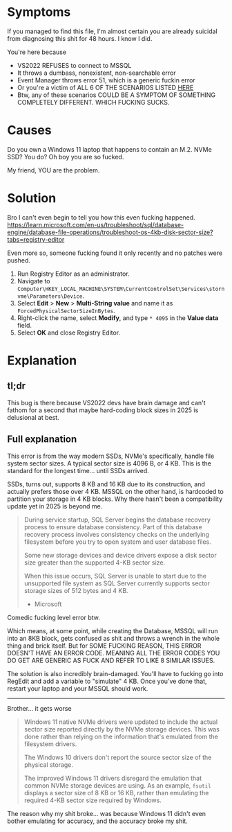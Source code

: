 # Symptoms
If you managed to find this file, I'm almost certain you are already suicidal from diagnosing this shit for 48 hours. I know I did.

You're here because
- VS2022 REFUSES to connect to MSSQL
- It throws a dumbass, nonexistent, non-searchable error
- Event Manager throws error 51, which is a generic fuckin error
- Or you're a victim of ALL 6 OF THE SCENARIOS LISTED [HERE](https://learn.microsoft.com/en-us/troubleshoot/sql/database-engine/database-file-operations/troubleshoot-os-4kb-disk-sector-size?tabs=registry-editor)
- Btw, any of these scenarios COULD BE A SYMPTOM OF SOMETHING COMPLETELY DIFFERENT. WHICH FUCKING SUCKS.
# Causes
Do you own a Windows 11 laptop that happens to contain an M.2. NVMe SSD? You do? Oh boy you are so fucked.

My friend, YOU are the problem.
# Solution
Bro I can't even begin to tell you how this even fucking happened.
https://learn.microsoft.com/en-us/troubleshoot/sql/database-engine/database-file-operations/troubleshoot-os-4kb-disk-sector-size?tabs=registry-editor

Even more so, someone fucking found it only recently and no patches were pushed.
1. Run Registry Editor as an administrator.
2. Navigate to `Computer\HKEY_LOCAL_MACHINE\SYSTEM\CurrentControlSet\Services\stornvme\Parameters\Device`.
3. Select **Edit** > **New** > **Multi-String value** and name it as `ForcedPhysicalSectorSizeInBytes`.
4. Right-click the name, select **Modify**, and type `* 4095` in the **Value data** field.
5. Select **OK** and close Registry Editor.
# Explanation
## tl;dr
This bug is there because VS2022 devs have brain damage and can't fathom for a second that maybe hard-coding block sizes in 2025 is delusional at best.
## Full explanation
This error is from the way modern SSDs, NVMe's specifically, handle file system sector sizes. A typical sector size is 4096 B, or 4 KB. This is the standard for the longest time... until SSDs arrived.

SSDs, turns out, supports 8 KB and 16 KB due to its construction, and actually prefers those over 4 KB. MSSQL on the other hand, is hardcoded to partition your storage in 4 KB blocks. Why there hasn't been a compatibility update yet in 2025 is beyond me.

> During service startup, SQL Server begins the database recovery process to ensure database consistency. Part of this database recovery process involves consistency checks on the underlying filesystem before you try to open system and user database files.
> 
> Some new storage devices and device drivers expose a disk sector size greater than the supported 4-KB sector size.
> 
> When this issue occurs, SQL Server is unable to start due to the unsupported file system as SQL Server currently supports sector storage sizes of 512 bytes and 4 KB.
> - Microsoft

Comedic fucking level error btw.

Which means, at some point, while creating the Database, MSSQL will run into an 8KB block, gets confused as shit and throws a wrench in the whole thing and brick itself. But for SOME FUCKING REASON, THIS ERROR DOESN'T HAVE AN ERROR CODE. MEANING ALL THE ERROR CODES YOU DO GET ARE GENERIC AS FUCK AND REFER TO LIKE 8 SIMILAR ISSUES.

The solution is also incredibly brain-damaged. You'll have to fucking go into RegEdit and add a variable to "simulate" 4 KB. Once you've done that, restart your laptop and your MSSQL should work.

<hr>

Brother... it gets worse

> Windows 11 native NVMe drivers were updated to include the actual sector size reported directly by the NVMe storage devices. This was done rather than relying on the information that's emulated from the filesystem drivers.
> 
> The Windows 10 drivers don't report the source sector size of the physical storage.
> 
> The improved Windows 11 drivers disregard the emulation that common NVMe storage devices are using. As an example, `fsutil` displays a sector size of 8 KB or 16 KB, rather than emulating the required 4-KB sector size required by Windows.

The reason why my shit broke... was because Windows 11 didn't even bother emulating for accuracy, and the accuracy broke my shit.